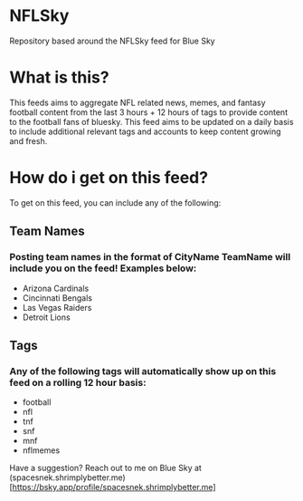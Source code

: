 # NFLSky
Repository based around the NFLSky feed for Blue Sky

# What is this?
This feeds aims to aggregate NFL related news, memes, and fantasy football content from the last 3 hours + 12 hours of tags to provide content to the football fans of bluesky. This feed aims to be updated on a daily basis to include additional relevant tags and accounts to keep content growing and fresh. 

# How do i get on this feed? 
To get on this feed, you can include any of the following: 
## Team Names
### Posting team names in the format of CityName TeamName will include you on the feed! Examples below: 
- Arizona Cardinals
- Cincinnati Bengals
- Las Vegas Raiders
- Detroit Lions

## Tags 
### Any of the following tags will automatically show up on this feed on a rolling 12 hour basis:
- football
- nfl
- tnf
- snf
- mnf
- nflmemes


Have a suggestion? Reach out to me on Blue Sky at (spacesnek.shrimplybetter.me)[https://bsky.app/profile/spacesnek.shrimplybetter.me]
